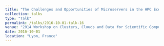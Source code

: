 ```yaml
---
title: "The Challenges and Opportunities of Microservers in the HPC Ecosystem"
collection: talks
type: "Talk"
permalink: /talks/2016-10-01-talk-16
venue: "2014 Workshop on Clusters, Clouds and Data for Scientific Computing (CCDSC)"
date: 2016-10-01
location: "Lyon, France"
---
```

